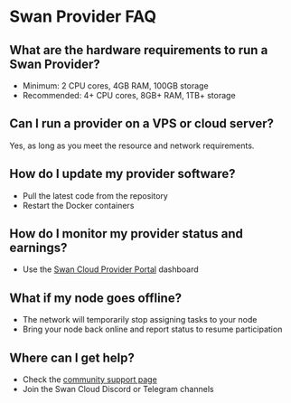 # Swan Provider FAQ

## What are the hardware requirements to run a Swan Provider?
- Minimum: 2 CPU cores, 4GB RAM, 100GB storage
- Recommended: 4+ CPU cores, 8GB+ RAM, 1TB+ storage

## Can I run a provider on a VPS or cloud server?
Yes, as long as you meet the resource and network requirements.

## How do I update my provider software?
- Pull the latest code from the repository
- Restart the Docker containers

## How do I monitor my provider status and earnings?
- Use the [Swan Cloud Provider Portal](https://provider.swancloud.ai/) dashboard

## What if my node goes offline?
- The network will temporarily stop assigning tasks to your node
- Bring your node back online and report status to resume participation

## Where can I get help?
- Check the [community support page](../../community/support.md)
- Join the Swan Cloud Discord or Telegram channels 